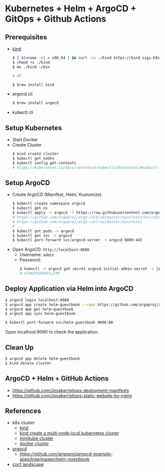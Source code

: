 # Kubernetes + Helm + ArgoCD + GitOps + Github Actions

## Prerequisites

- [kind](https://github.com/kubernetes-sigs/kind)
  ```bash
  $ [ $(uname -m) = x86_64 ] && curl -Lo ./kind https://kind.sigs.k8s.io/dl/v0.20.0/kind-darwin-amd64
  $ chmod +x ./kind
  $ mv ./kind ~/bin

  # OR

  $ brew install kind
  ```
- argocd cli
  ```bash
  $ brew install argocd
  ```
- kubectl cli

## Setup Kubernetes

- Start Docker
- Create Cluster
  ```bash
  $ kind create cluster
  $ kubectl get nodes
  $ kubectl config get-contexts
  # https://kubernetes.io/docs/reference/kubectl/cheatsheet/#kubectl-context-and-configuration
  ```

## Setup ArgoCD

- Create ArgoCD (Manifest, Helm, Kustomize)
  ```bash
  $ kubectl create namespace argocd
  $ kubectl get ns
  $ kubectl apply -n argocd -f https://raw.githubusercontent.com/argoproj/argo-cd/stable/manifests/install.yaml
  # https://github.com/argoproj/argo-cd/blob/master/manifests/ha/install.yaml
  # https://github.com/argoproj/argo-cd/tree/master/manifests
  # ...
  $ kubectl get pods -n argocd
  $ kubectl get svc -n argocd
  $ kubectl port-forward svc/argocd-server -n argocd 8080:443
  ```
- Open ArgoCD: `http://localhost:8080`
  - Username: `admin`
  - Password:
    ```bash
    $ kubectl -n argocd get secret argocd-initial-admin-secret -o jsonpath="{.data.password}" | base64 -d; echo
    # 6lR6dY5DMVblLIYM
    ```

## Deploy Application via Helm into ArgoCD

<!-- $ kubectl config get-contexts -o name -->
<!-- # kind-kind -->

```bash
$ argocd login localhost:8080
$ argocd app create helm-guestbook --repo https://github.com/argoproj/argocd-example-apps.git --path helm-guestbook --dest-server https://kubernetes.default.svc --dest-namespace default
$ argocd app get helm-guestbook
$ argocd app sync helm-guestbook

$ kubectl port-forward svc/helm-guestbook 9090:80
```

Open localhost:9090 to check the application.

## Clean Up

```bash
$ argocd app delete helm-guestbook
$ kind delete cluster
```

## ArgoCD + Helm + GitHub Actions

- https://github.com/Josaber/gitops-deployment-manifests
- https://github.com/Josaber/gitops-static-website-by-nginx

## References

- k8s cluster
  - [kind](https://kind.sigs.k8s.io/)
  - [kind create a multi-node local kubernetes cluster](https://blog.kubesimplify.com/getting-started-with-kind-creating-a-multi-node-local-kubernetes-cluster)
  - [minikube cluster](https://kubernetes.io/docs/tutorials/kubernetes-basics/create-cluster/cluster-intro/)
  - [docker cluster](https://jamesdefabia.github.io/docs/getting-started-guides/docker/)
- [argocd](https://argo-cd.readthedocs.io/en/stable/)
  - https://github.com/argoproj/argocd-example-apps/tree/master/helm-guestbook
- [cncf landscape](https://landscape.cncf.io/?selected=argo)
